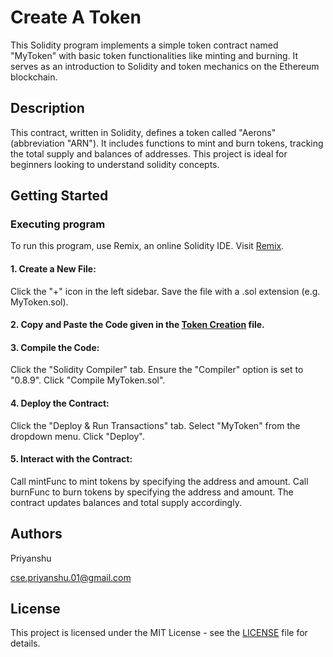 # Create A Token

This Solidity program implements a simple token contract named "MyToken" with basic token functionalities like minting and burning. It serves as an introduction to Solidity and token mechanics on the Ethereum blockchain.

## Description

This contract, written in Solidity, defines a token called "Aerons" (abbreviation "ARN"). It includes functions to mint and burn tokens, tracking the total supply and balances of addresses. This project is ideal for beginners looking to understand solidity concepts.

## Getting Started

### Executing program

To run this program, use Remix, an online Solidity IDE. Visit [Remix](https://remix.ethereum.org/).

#### 1. Create a New File:

Click the "+" icon in the left sidebar. Save the file with a .sol extension (e.g. MyToken.sol).

#### 2. Copy and Paste the Code given in the [Token Creation](https://github.com/Panshuu/ETH_Beg_Project/blob/main/Token%20Creation) file.

#### 3. Compile the Code:

Click the "Solidity Compiler" tab. Ensure the "Compiler" option is set to "0.8.9". Click "Compile MyToken.sol".

#### 4. Deploy the Contract:

Click the "Deploy & Run Transactions" tab. Select "MyToken" from the dropdown menu. Click "Deploy".

#### 5. Interact with the Contract:

Call mintFunc to mint tokens by specifying the address and amount. Call burnFunc to burn tokens by specifying the address and amount. The contract updates balances and total supply accordingly.

## Authors

Priyanshu

cse.priyanshu.01@gmail.com


## License

This project is licensed under the MIT License - see the [LICENSE](https://github.com/Panshuu/ETH_Beg_Project/blob/main/LICENSE) file for details.
